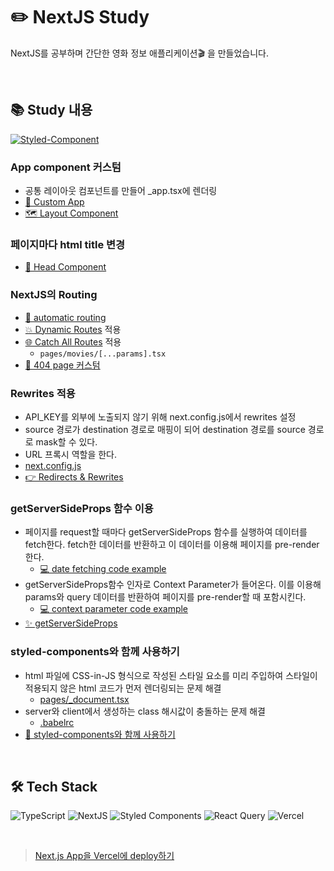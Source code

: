 # ✏️ NextJS Study

NextJS를 공부하며 간단한 영화 정보 애플리케이션🎬 을 만들었습니다.

<br/>

## 📚 Study 내용

<a href="https://velog.io/@eunnbi/series/NextJS"><img alt="Styled-Component" src ="https://img.shields.io/badge/NextJS Series-20C997.svg?&style=flat-square&logo=Velog&logoColor=white"/></a>

### App component 커스텀

- 공통 레이아웃 컴포넌트를 만들어 \_app.tsx에 렌더링
- [💅 Custom App](https://velog.io/@eunnbi/NextJS-Custom-App)
- [🗺️ Layout Component](https://velog.io/@eunnbi/NextJS-Layout-Head#%EF%B8%8F-layout)

### 페이지마다 html title 변경

- [🧠 Head Component](https://velog.io/@eunnbi/NextJS-Layout-Head#%F0%9F%A7%A0-head)

### NextJS의 Routing

- [🚗 automatic routing](https://velog.io/@eunnbi/NextJS-Routing#-pages-%ED%8F%B4%EB%8D%94)
- [💥 Dynamic Routes](https://velog.io/@eunnbi/NextJS-Routing#-dynamic-routes) 적용
- [🌐 Catch All Routes](https://velog.io/@eunnbi/NextJS-Routing#-catch-all-routes) 적용
  - `pages/movies/[...params].tsx`
- [🚧 404 page 커스텀](https://velog.io/@eunnbi/NextJS-Routing#-404-page)

### Rewrites 적용

- API_KEY를 외부에 노출되지 않기 위해 next.config.js에서 rewrites 설정
- source 경로가 destination 경로로 매핑이 되어 destination 경로를 source 경로로 mask할 수 있다.
- URL 프록시 역할을 한다.
- [next.config.js](https://github.com/eunnbi/nextjs-practice/blob/main/next.config.js#L6)
- [👉 Redirects & Rewrites](https://velog.io/@eunnbi/NextJS-Redirects-Rewrites)

### getServerSideProps 함수 이용

- 페이지를 request할 때마다 getServerSideProps 함수를 실행하여 데이터를 fetch한다. fetch한 데이터를 반환하고 이 데이터를 이용해 페이지를 pre-render한다.
  - [💻 date fetching code example](https://github.com/eunnbi/nextjs-practice/blob/main/pages/index.tsx#L15)
- getServerSideProps함수 인자로 Context Parameter가 들어온다. 이를 이용해 params와 query 데이터를 반환하여 페이지를 pre-render할 때 포함시킨다.
  - [💻 context parameter code example](https://github.com/eunnbi/nextjs-practice/blob/main/pages/movies/%5B...params%5D.tsx#L34)
- [✨ getServerSideProps](https://velog.io/@eunnbi/NextJS-getServerSideProps)

### styled-components와 함께 사용하기

- html 파일에 CSS-in-JS 형식으로 작성된 스타일 요소를 미리 주입하여 스타일이 적용되지 않은 html 코드가 먼저 렌더링되는 문제 해결
  - [pages/\_document.tsx](https://github.com/eunnbi/nextjs-practice/blob/main/pages/_document.tsx#L1)
- server와 client에서 생성하는 class 해시값이 충돌하는 문제 해결
  - [.babelrc](https://github.com/eunnbi/nextjs-practice/blob/main/.babelrc#L1)
- [💅 styled-components와 함께 사용하기](https://velog.io/@eunnbi/NextJS-styled-components%EC%99%80-%ED%95%A8%EA%BB%98-%EC%82%AC%EC%9A%A9%ED%95%98%EA%B8%B0)

<br/>

## 🛠️ Tech Stack

<img alt="TypeScript" src ="https://img.shields.io/badge/TypeScript-3178C6.svg?&style=flat-square&logo=TypeScript&logoColor=white"/> <img alt="NextJS" src ="https://img.shields.io/badge/NextJS-000000.svg?&style=flat-square&logo=Next.js&logoColor=white"/>
<img alt="Styled Components" src ="https://img.shields.io/badge/Styled Components-DB7093.svg?&style=flat-square&logo=styled-components&logoColor=white"/>
<img alt="React Query" src ="https://img.shields.io/badge/React Query-FF4154.svg?&style=flat-square&logo=React Query&logoColor=white"/>
<img alt="Vercel" src ="https://img.shields.io/badge/Vercel-000000.svg?&style=flat-square&logo=Vercel&logoColor=white"/>

<br/>

> [Next.js App을 Vercel에 deploy하기](https://nextjs.org/learn/basics/deploying-nextjs-app/setup)
